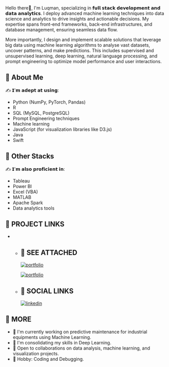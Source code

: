 Hello there👋, I'm Luqman, specializing in 𝗳𝘂𝗹𝗹 𝘀𝘁𝗮𝗰𝗸 𝗱𝗲𝘃𝗲𝗹𝗼𝗽𝗺𝗲𝗻𝘁 𝗮𝗻𝗱 𝗱𝗮𝘁𝗮 𝗮𝗻𝗮𝗹𝘆𝘁𝗶𝗰𝘀. I deploy advanced machine learning techniques into data science and analytics to drive insights and actionable decisions. My expertise spans front-end frameworks, back-end infrastructures, and database management, ensuring seamless data flow. 

More importantly, I design and implement scalable solutions that leverage big data using machine learning algorithms to analyse vast datasets, uncover patterns, and make predictions. This includes supervised and unsupervised learning, deep learning, natural language processing, and prompt engineering to optimize model performance and user interactions.

## 🚀 About Me
✍️ 𝗜'𝗺 𝗮𝗱𝗲𝗽𝘁 𝗮𝘁 𝘂𝘀𝗶𝗻𝗴:
   * Python (NumPy, PyTorch, Pandas)
   * R
   * SQL (MySQL, PostgreSQL)
   * Prompt Engineering techniques
   * Machine learning
   * JavaScript (for visualization libraries like D3.js)
   * Java
   * Swift

## 🚀 Other Stacks
✍️ 𝗜'𝗺 𝗮𝗹𝘀𝗼 𝗽𝗿𝗼𝗳𝗶𝗰𝗶𝗲𝗻𝘁 𝗶𝗻:
   * Tableau
   * Power BI
   * Excel (VBA)
   * MATLAB
   * Apache Spark
   * Data analytics tools

## 🚀 PROJECT LINKS
*   - ## 🔗 SEE ATTACHED
      [![portfolio](https://img.shields.io/badge/CorrosionAnalysis-000?style=for-the-badge&logo=ko-fi&logoColor=white)](https://github.com/luqmanMuraina/CorrosionAnalysis)

      [![portfolio](https://img.shields.io/badge/BeachGroupAnalysis-000?style=for-the-badge&logo=ko-fi&logoColor=white)](https://github.com/luqmanMuraina/BeachGroupAnalysis)
   
    - ## 🔗 SOCIAL LINKS
      [![linkedin](https://img.shields.io/badge/linkedin-0A66C2?style=for-the-badge&logo=linkedin&logoColor=white)](https://www.linkedin.com/login/)

## 🚀 MORE
   * 🔭 I'm currently working on predictive maintenance for industrial equipments using Machine Learning.
   * 🌱 I'm consolidating my skills in Deep Learning.
   * 👯 Open to collaborations on data analysis, machine learning, and visualization projects.
   * 🎉 Hobby: Coding and Debugging.
